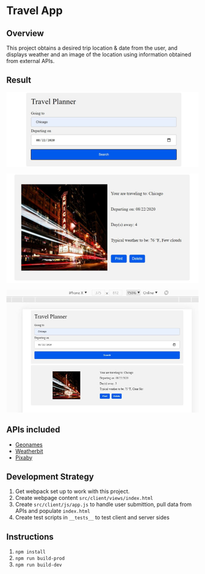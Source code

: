 # Travel App

## Overview

This project obtains a desired trip location & date from the user, and displays weather and an image of the location using information obtained from external APIs.

## Result

![search](./image/travelApp1.JPG)

![result](./image/travelApp2.JPG)

![result](./image/travelApp3.JPG)

## APIs included

* [Geonames](http://www.geonames.org/export/web-services.html)
* [Weatherbit](https://www.weatherbit.io)
* [Pixaby](https://pixabay.com/api/docs/)

## Development Strategy

1. Get webpack set up to work with this project. 
2. Create webpage content `src/client/views/index.html`
3. Create `src/client/js/app.js` to handle user submittion, pull data from APIs and populate `index.html`
4. Create test scripts in `__tests__` to test client and server sides

## Instructions

1. `npm install`
2. `npm run build-prod`
3. `npm run build-dev`